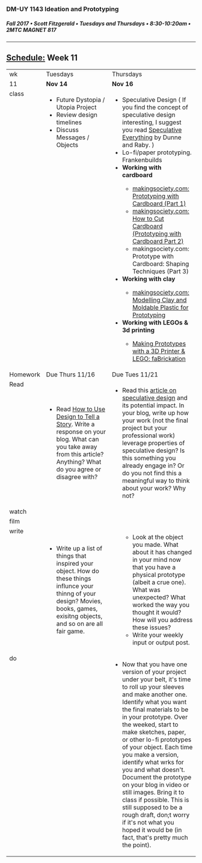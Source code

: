 ### DM-UY 1143 Ideation and Prototyping
##### Fall 2017 • Scott Fitzgerald • Tuesdays and Thursdays • 8:30-10:20am • 2MTC MAGNET 817

---
## [Schedule:](schedule.md) Week 11

<table>
<tr>
<td>wk</td>
<td>Tuesdays</td>
<td>Thursdays</td>
</tr>
<tr>
<td valign="top">11</td>
<td valign="top" width="48%"><strong>Nov 14</strong></td>
<td valign="top" width="48%"><strong>Nov 16</strong></td>
</tr>
<tr>
<td valign="top">class</td>
<td valign="top"><!-- Tuesday-->
<ul><li>Future Dystopia / Utopia Project</li>
<li>Review design timelines</li>
<li>Discuss Messages  /  Objects</li></ul>
</td>
<!-- 2nd column class -->
<td valign="top" width="48%">
<!-- Thursday class  -->
<ul><li>Speculative Design  ( If you find the concept of speculative design interesting, I suggest you read <a href="https://mitpress.mit.edu/books/speculative-everything">Speculative Everything</a> by Dunne and Raby. )</li>
<li>Lo-fi/paper prototyping.  Frankenbuilds</li><li><strong>Working with cardboard</strong></li><ul><li><a href="http://makingsociety.com/2014/11/cardboard-prototyping-1/">makingsociety.com: Prototyping with Cardboard (Part 1)</a></li><li><a href="http://makingsociety.com/2014/11/how-to-cut-cardboard-prototyping/">makingsociety.com: How to Cut Cardboard (Prototyping with Cardboard Part 2)</a></li><li><a hef="http://makingsociety.com/2014/11/cardboard-prototype-technique/">makingsociety.com: Prototype with Cardboard: Shaping Techniques (Part 3)</a></li></ul><li><strong>Working with clay</strong></li><ul><li><a href="http://makingsociety.com/2014/03/modelling-clay-moldable-plastic-for-prototyping/">makingsociety.com: Modelling Clay and Moldable Plastic for Prototyping</a></li></ul><li><strong>Working with LEGOs & 3d printing</strong></li><ul><li><a href="https://technabob.com/blog/2014/01/31/3d-printed-lego-prototyping/">Making Prototypes with a 3D Printer & LEGO: faBrickation</a></li></ul>
</ul>
</td>
</tr>
<!-- Homework -->
<tr>
<td valign="top">Homework</td>
<td>Due  Thurs  11/16</td>
<td>Due  Tues  11/21</td>
</tr>
<!-- read -->
<tr><td valign="top">Read</td>
<td>
<!-- readings for Thurs-->
<ul><li>Read <a href="http://www.howdesign.com/design-creativity/storytelling/">How to Use Design to Tell a Story</a>. Write a response on your blog. What can you take away from this article? Anything? What do you agree or disagree with?</li></ul>
</td>
<td>
<!-- Readings for Mon-->
<ul><li>Read this <a href="https://www.nesta.org.uk/blog/speculative-design-design-niche-or-new-tool-government-innovation">article on speculative design</a> and its potential impact. In your blog, write up how your work (not the final project but your professional work) leverage properties of speculative design? Is this something you already engage in? Or do you not find this a meaningful way to think about your work? Why not?</li></ul>
</td>
</tr>
<!-- watch -->
<tr>
  <td valign="top">watch</td>
  <td><!-- Due wed this week -->
</td>
  <td><!-- Due next monday -->
</td>
</tr>
<!-- film -->
<tr>
<td valign="top">film</td>
<td><!-- Due wed this week -->
</td>
<td><!-- Due next monday -->
</td>
</tr>
<!-- write -->
<tr>
<td valign="top">write</td>
<td><!-- Due wed this week -->
<ul><li>Write up a list of things that inspired your object. How do these things influnce your thinng of your design? Movies, books, games, exisitng objects, and so on are all fair game.</li></ul>
</td>
<td>
<!-- Due Mon next week --><ul>
<ul><li>Look at the object you made. What about it has changed in your mind now that you have a physical prototype (albeit a crue one). What was unexpected? What worked the way you thought it would? How will you address these issues?</li><li>Write your weekly input or output post.</li></ul>
</td>
</tr>
<!-- do -->
<tr>
  <td valign="top">do</td>
  <td>
  
<!-- Due wed this week -->
</td>
  <td><ul><li>Now that you have one version of your project under your belt, it's time to roll up your sleeves and make another one. Identify what you want the final materials to be in your prototype. Over the weeked, start to make sketches, paper, or other lo-fi prototypes of your object. Each time you make a version, identify what wrks for you and what doesn't. Document the prototype on your blog in video or still images. Bring it to class if possible. This is still supposed to be a rough draft, don;t worry if it's not what you hoped it would be (in fact, that's pretty much the point).</li></ul>
  <!-- Due Mon next week -->
</td>
</table>